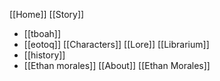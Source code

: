 [[Home]]
[[Story]]
- [[tboah]]
- [[eotoq]]
[[Characters]]
[[Lore]]
[[Librarium]]
- [[history]]
- [[Ethan morales]]
[[About]]
[[Ethan Morales]]